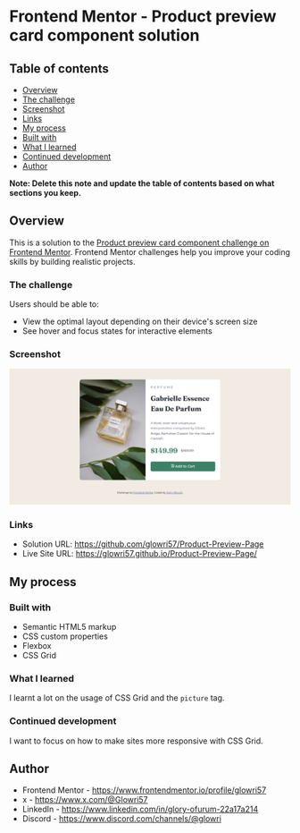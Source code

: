 # Frontend Mentor - Product preview card component solution

## Table of contents

  - [Overview](#overview)
  - [The challenge](#the-challenge)
  - [Screenshot](#screenshot)
  - [Links](#links)
  - [My process](#my-process)
  - [Built with](#built-with)
  - [What I learned](#what-i-learned)
  - [Continued development](#continued-development)
  - [Author](#author)

**Note: Delete this note and update the table of contents based on what sections you keep.**

## Overview

This is a solution to the [Product preview card component challenge on Frontend Mentor](https://www.frontendmentor.io/challenges/product-preview-card-component-GO7UmttRfa). Frontend Mentor challenges help you improve your coding skills by building realistic projects. 

### The challenge

Users should be able to:

- View the optimal layout depending on their device's screen size
- See hover and focus states for interactive elements

### Screenshot

![Screenshot](/images/Screenshot.png)

### Links

- Solution URL:  https://github.com/glowri57/Product-Preview-Page
- Live Site URL: https://glowri57.github.io/Product-Preview-Page/

## My process

### Built with

- Semantic HTML5 markup
- CSS custom properties
- Flexbox
- CSS Grid

### What I learned

I learnt a lot on the usage of CSS Grid and the `picture` tag.

### Continued development

I want to focus on how to make sites more responsive with CSS Grid.


## Author

- Frontend Mentor - https://www.frontendmentor.io/profile/glowri57
- x - https://www.x.com/@Glowri57
- LinkedIn - https://www.linkedin.com/in/glory-ofurum-22a17a214
- Discord - https://www.discord.com/channels/@glowri
